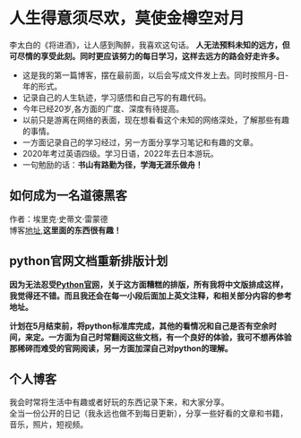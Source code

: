 # 人生得意须尽欢，莫使金樽空对月

李太白的《将进酒》，让人感到陶醉，我喜欢这句话。  **人无法预料未知的远方，但可尽情的享受此刻。同时更应该努力的每日学习，这样去远方的路会好走许多。**

* 这是我的第一篇博客，摆在最前面，以后会写成文件发上去。同时按照月-日-年的形式。
* 记录自己的人生轨迹，学习感悟和自己写的有趣代码。
* 今年已经20岁,各方面的广度、深度有待提高。
* 以前只是游离在网络的表面，现在想看看这个未知的网络深处，了解那些有趣的事情。
* 一方面记录自己的学习经过，另一方面分享学习笔记和有趣的文章。
* 2020年考过英语四级。学习日语，2022年去日本游玩。
* 一句勉励的话：**书山有路勤为径，学海无涯乐做舟！**

## 如何成为一名道德黑客

作者：埃里克·史蒂文·雷蒙德  
博客[地址](http://catb.org/~esr/faqs/hacker-howto.html),**这里面的东西很有趣！**

## python官网文档重新排版计划

**因为无法忍受[Python官网](https://docs.python.org/zh-cn/3/index.html)，关于这方面糟糕的排版，所有我将中文版排成这样，我觉得还不错。而且我还会在每一小段后面加上英文注释，和相关部分内容的参考地址。**  

**计划在5月结束前，将python标准库完成，其他的看情况和自己是否有空余时间，来定。一方面为自己时常翻阅这些文档，有一个良好的体验，我可不想再体验那稀碎而难受的官网阅读，另一方面加深自己对python的理解。**

## 个人博客

我会时常将生活中有趣或者好玩的东西记录下来，和大家分享。  
全当一份公开的日记（我永远也做不到每日更新），分享一些好看的文章和书籍，音乐，照片，短视频。
